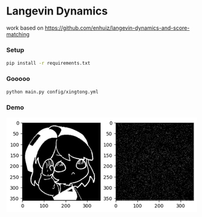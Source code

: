 # Langevin Dynamics 

work based on https://github.com/enhuiz/langevin-dynamics-and-score-matching

### Setup

```bash
pip install -r requirements.txt
```

### Gooooo

```bash
python main.py config/xingtong.yml
```

### Demo 

![xingtong.gif](./images/xingtong.gif)